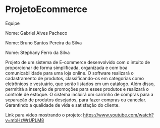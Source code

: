 # ProjetoEcommerce
Equipe

Nome: Gabriel Alves Pacheco

Nome: Bruno Santos Pereira da Silva

Nome: Stephany Ferro da Silva

Projeto de um sistema de E-commerce desenvolvido com o intuito de proporcionar de forma simplificada, organizada e com boa comunicabilidade para uma loja online. O software realizará o cadastramento de produtos, classificando-os em categorias como eletrônicos e vestuário, que serão listados em um catálogo. Além disso, permitirá a inserção de promoções para esses produtos e realizará o controle de estoque. O sistema incluirá um carrinho de compras para a separação de produtos desejados, para fazer compras ou cancelar.
Garantindo a qualidade de vida e satisfação do cliente.

Link para video mostrando o projeto: https://www.youtube.com/watch?v=mbHzWrUPLM8
